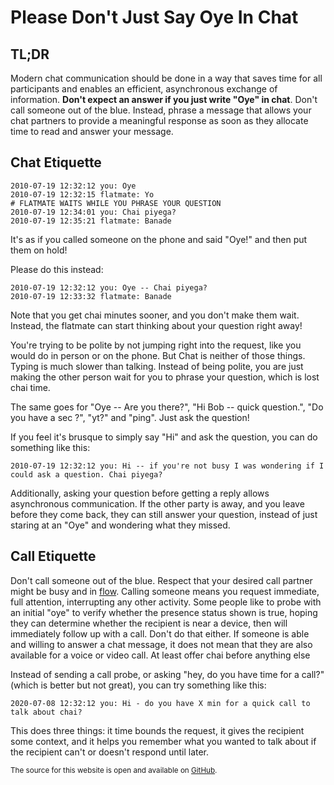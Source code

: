 # Please Don't Just Say Oye In Chat

## TL;DR

Modern chat communication should be done in a way that saves time for all
participants and enables an efficient, asynchronous exchange of information.
**Don't expect an answer if you just write "Oye" in chat**. Don't call
someone out of the blue. Instead, phrase a message that allows your chat
partners to provide a meaningful response as soon as they allocate time to read
and answer your message.

## Chat Etiquette

```text
2010-07-19 12:32:12 you: Oye
2010-07-19 12:32:15 flatmate: Yo
# FLATMATE WAITS WHILE YOU PHRASE YOUR QUESTION
2010-07-19 12:34:01 you: Chai piyega?
2010-07-19 12:35:21 flatmate: Banade
```

It's as if you called someone on the phone and said "Oye!" and then put them on
hold!

Please do this instead:

```text
2010-07-19 12:32:12 you: Oye -- Chai piyega?
2010-07-19 12:33:32 flatmate: Banade
```

Note that you get chai minutes sooner, and you don't make them wait. Instead,
the flatmate can start thinking about your question right away!

You're trying to be polite by not jumping right into the request, like you
would do in person or on the phone. But Chat is neither of those things. Typing
is much slower than talking. Instead of being polite, you are just making the
other person wait for you to phrase your question, which is lost chai time.

The same goes for "Oye -- Are you there?", "Hi Bob -- quick question.", "Do
you have a sec ?", "yt?" and "ping". Just ask the question!

If you feel it's brusque to simply say "Hi" and ask the question, you can do
something like this:

```text
2010-07-19 12:32:12 you: Hi -- if you're not busy I was wondering if I could ask a question. Chai piyega?
```

Additionally, asking your question before getting a reply allows asynchronous
communication. If the other party is away, and you leave before they come back,
they can still answer your question, instead of just staring at an "Oye" and
wondering what they missed.

## Call Etiquette

Don't call someone out of the blue. Respect that your desired call partner
might be busy and in [flow](https://en.wikipedia.org/wiki/Flow_(psychology)).
Calling someone means you request immediate, full attention, interrupting any
other activity. Some people like to probe with an initial "oye" to verify
whether the presence status shown is true, hoping they can determine whether
the recipient is near a device, then will immediately follow up with a call.
Don't do that either.  If someone is able and willing to answer a chat message,
it does not mean that they are also available for a voice or video call. At
least offer chai before anything else

Instead of sending a call probe, or asking "hey, do you have time for a call?"
(which is better but not great), you can try something like this:

```text
2020-07-08 12:32:12 you: Hi - do you have X min for a quick call to talk about chai?
```

This does three things: it time bounds the request, it gives the recipient some
context, and it helps you remember what you wanted to talk about if the
recipient can't or doesn't respond until later.

<sup>The source for this website is open and available on [GitHub](https://github.com/jatin-code777/nooye).</sup>
